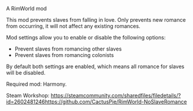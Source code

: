 A RimWorld mod

This mod prevents slaves from falling in love.
Only prevents new romance from occurring, it will not affect any existing romances.

Mod settings allow you to enable or disable the following options:
- Prevent slaves from romancing other slaves
- Prevent slaves from romancing colonists

By default both settings are enabled, which means all romance for slaves will be disabled.

Required mod: Harmony.

Steam Workshop:
https://steamcommunity.com/sharedfiles/filedetails/?id=2602481246https://github.com/CactusPie/RimWorld-NoSlaveRomance
